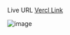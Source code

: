 Live URL [Vercl Link](https://ui-templates-teal.vercel.app/)

![image](https://user-images.githubusercontent.com/28673434/138808203-68cf6817-b672-4253-9539-6ccb0bf837f4.png)
